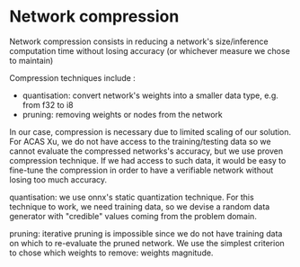 # Network compression

Network compression consists in reducing a network's size/inference computation time without
losing accuracy (or whichever measure we chose to maintain)

Compression techniques include :
* quantisation: convert network's weights into a smaller data type, e.g. from f32 to i8
* pruning: removing weights or nodes from the network 

In our case, compression is necessary due to limited scaling of our solution. 
For ACAS Xu, we do not have access to the training/testing data so we cannot evaluate the compressed networks's accuracy,
but we use proven compression technique. If we had access to such data, it would be easy to fine-tune 
the compression in order to have a verifiable network without losing too much accuracy.

quantisation: we use onnx's static quantization technique. For this technique to work, we need 
training data, so we devise a random data generator with "credible" values coming from the problem
domain. 

pruning: iterative pruning is impossible since we do not have training data on which to re-evaluate the 
pruned network. We use the simplest criterion to chose which weights to remove: weights magnitude. 
